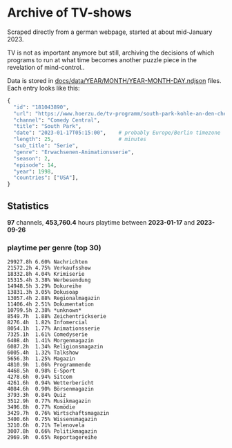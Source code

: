 # Archive of TV-shows

Scraped directly from a german webpage, started at about mid-January 2023.

TV is not as important anymore but still, archiving the decisions of which programs to run at what time
becomes another puzzle piece in the revelation of mind-control.. 

Data is stored in [docs/data/YEAR/MONTH/YEAR-MONTH-DAY.ndjson](docs/data/) files. 
Each entry looks like this:

```python
{
  "id": "181043890", 
  "url": "https://www.hoerzu.de/tv-programm/south-park-kohle-an-den-chefkoch/bid_181043890/", 
  "channel": "Comedy Central", 
  "title": "South Park", 
  "date": "2023-01-17T05:15:00",    # probably Europe/Berlin timezone 
  "length": 25,                     # minutes 
  "sub_title": "Serie", 
  "genre": "Erwachsenen-Animationsserie", 
  "season": 2, 
  "episode": 14, 
  "year": 1998, 
  "countries": ["USA"],
}
```

## Statistics

**97** channels, **453,760.4** hours playtime between **2023-01-17** and **2023-09-26**


### playtime per genre (top 30)

    29927.8h 6.60% Nachrichten
    21572.2h 4.75% Verkaufsshow
    18332.8h 4.04% Krimiserie
    15315.4h 3.38% Werbesendung
    14948.5h 3.29% Dokureihe
    13831.3h 3.05% Dokusoap
    13057.4h 2.88% Regionalmagazin
    11406.4h 2.51% Dokumentation
    10799.5h 2.38% *unknown*
    8549.7h  1.88% Zeichentrickserie
    8276.4h  1.82% Infomercial
    8054.1h  1.77% Animationsserie
    7325.1h  1.61% Comedyserie
    6408.4h  1.41% Morgenmagazin
    6087.2h  1.34% Religionsmagazin
    6005.4h  1.32% Talkshow
    5656.3h  1.25% Magazin
    4810.9h  1.06% Programmende
    4468.5h  0.98% E-Sport
    4278.6h  0.94% Sitcom
    4261.6h  0.94% Wetterbericht
    4084.6h  0.90% Börsenmagazin
    3793.3h  0.84% Quiz
    3512.9h  0.77% Musikmagazin
    3496.8h  0.77% Komödie
    3429.7h  0.76% Wirtschaftsmagazin
    3400.6h  0.75% Wissensmagazin
    3210.6h  0.71% Telenovela
    3007.8h  0.66% Politikmagazin
    2969.9h  0.65% Reportagereihe
